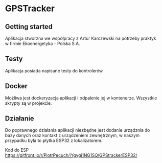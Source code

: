 # GPSTracker



## Getting started

Aplikacja stworzna we współpracy z Artur Karczewski na potrzeby praktyk w firmie Ekoenergetyka - Polska S.A.

## Testy

Aplikacja posiada napisane testy do kontrolerów

## Docker

Możliwa jest dockeryzacja aplikacji i odpalenie jej w kontenerze. Wszystkie skrypty są w projekcie.

## Działanie

Do poprawnego działania aplikacji niezbędne jest dodanie urządznia do bazy danych oraz kontakt z urządzeniem zewnętrznym, w naszym przypadku była to płytka ESP32 z lokalizatorem.

Kod do ESP https://gitfront.io/r/PiotrPecuch/iYgygi1NG1SQ/GPStrackerESP32/

